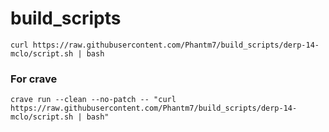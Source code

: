 
# build_scripts

```
curl https://raw.githubusercontent.com/Phantm7/build_scripts/derp-14-mclo/script.sh | bash
```

### For crave
```
crave run --clean --no-patch -- "curl https://raw.githubusercontent.com/Phantm7/build_scripts/derp-14-mclo/script.sh | bash"
```
